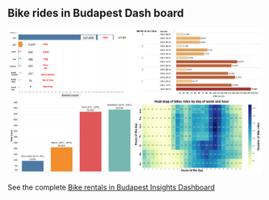 ## Bike rides in Budapest Dash board
![Chart](https://github.com/Atrash87/Data_Analytics_Projects/blob/main/Bike_Rentals_in_Budapest/Visuals/dash.png)

See the complete [Bike rentals in Budapest Insights Dashboard](https://public.tableau.com/app/profile/hasan.atrash/viz/bikeridesinBudapest/Dashboard1)

